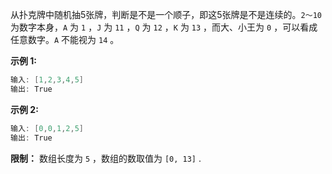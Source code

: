 

从扑克牌中随机抽5张牌，判断是不是一个顺子，即这5张牌是不是连续的。`2～10` 为数字本身，`A` 为 `1` ，`J` 为 `11` ，`Q` 为 `12` ，`K` 为 `13` ，而大、小王为 `0` ，可以看成任意数字。`A` 不能视为 `14` 。

 

**示例 1:**

```swift
输入: [1,2,3,4,5]
输出: True
```
 
**示例 2:**

```swift
输入: [0,0,1,2,5]
输出: True
```
**限制：** 数组长度为 `5` ，数组的数取值为 `[0, 13]` .

